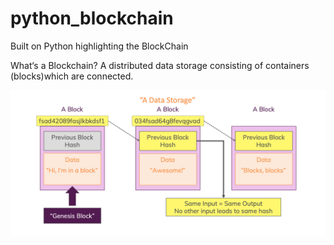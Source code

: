# python_blockchain

Built on Python highlighting the BlockChain

What‘s a Blockchain? A distributed data storage consisting of containers (blocks)which are connected. 

![Image of Blockchain-about](https://github.com/miadugas/python_blockchain/blob/master/BC_1.png)